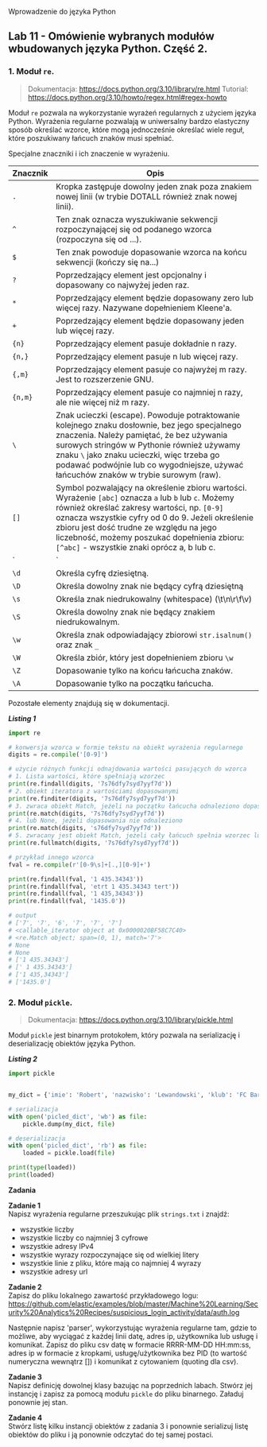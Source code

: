 Wprowadzenie do języka Python

## Lab 11 - Omówienie wybranych modułów wbudowanych języka Python. Część 2.


### **1. Moduł `re`.**

> Dokumentacja: https://docs.python.org/3.10/library/re.html
> Tutorial: https://docs.python.org/3.10/howto/regex.html#regex-howto

Moduł `re` pozwala na wykorzystanie wyrażeń regularnych z użyciem języka Python. Wyrażenia regularne pozwalają w uniwersalny bardzo elastyczny sposób określać wzorce, które mogą jednocześnie określać wiele reguł, które poszukiwany łańcuch znaków musi spełniać. 

Specjalne znaczniki i ich znaczenie w wyrażeniu.

| Znacznik | Opis |
|--|----------------------------------------------------|
| `.` | Kropka zastępuje dowolny jeden znak poza znakiem nowej linii (w trybie DOTALL również znak nowej linii). 
| `^` | Ten znak oznacza wyszukiwanie sekwencji rozpoczynającej się od podanego wzorca (rozpoczyna się od ...).
| `$` | Ten znak powoduje dopasowanie wzorca na końcu sekwencji (kończy się na...)                               
| `?` | Poprzedzający element jest opcjonalny i dopasowany co najwyżej jeden raz.                                
| `*` | Poprzedzający element będzie dopasowany zero lub więcej razy. Nazywane dopełnieniem Kleene'a.            
| `+` | Poprzedzający element będzie dopasowany jeden lub więcej razy.                                           
| `{n}` | Poprzedzający element pasuje dokładnie n razy.                                   
| `{n,}` | Poprzedzający element pasuje n lub więcej razy.
| `{,m}` | Poprzedzający element pasuje co najwyżej m razy. Jest to rozszerzenie GNU.
| `{n,m}` | Poprzedzający element pasuje co najmniej n razy, ale nie więcej niż m razy.
| ``\`` | Znak ucieczki (escape). Powoduje potraktowanie kolejnego znaku dosłownie, bez jego specjalnego znaczenia. Należy pamiętać, że bez używania surowych stringów w Pythonie również używamy znaku ``\`` jako znaku ucieczki, więc trzeba go podawać podwójnie lub co wygodniejsze, używać łańcuchów znaków w trybie surowym (raw).
| `[]` | Symbol pozwalający na określenie zbioru wartości. Wyrażenie `[abc]` oznacza `a` lub `b` lub `c`. Możemy również określać zakresy wartości, np. `[0-9]` oznacza wszystkie cyfry od 0 do 9. Jeżeli określenie zbioru jest dość trudne ze względu na jego liczebność, możemy poszukać dopełnienia zbioru: `[^abc]` - wszystkie znaki oprócz a, b lub c.
|`|`| Określa alternatywę dla podanych wzorców.
|`\d`| Określa cyfrę dziesiętną.
|`\D`| Określa dowolny znak nie będący cyfrą dziesiętną
|`\s`| Określa znak niedrukowalny (whitespace) (\t\n\r\f\v)
|`\S`| Określa dowolny znak nie będący znakiem niedrukowalnym.
|`\w`| Określa znak odpowiadający zbiorowi `str.isalnum()` oraz znak `_`
|`\W`| Określa zbiór, który jest dopełnieniem zbioru `\w`
|`\Z`| Dopasowanie tylko na końcu łańcucha znaków.
|`\A`| Dopasowanie tylko na początku łańcucha.

Pozostałe elementy znajdują się w dokumentacji.

**_Listing 1_**
```python
import re

# konwersja wzorca w formie tekstu na obiekt wyrażenia regularnego
digits = re.compile('[0-9]')

# użycie różnych funkcji odnajdowania wartości pasujących do wzorca
# 1. Lista wartości, które spełniają wzorzec
print(re.findall(digits, '7s76dfy7syd7yyf7d'))
# 2. obiekt iteratora z wartościami dopasowanymi
print(re.finditer(digits, '7s76dfy7syd7yyf7d'))
# 3. zwraca obiekt Match, jeżeli na początku łańcucha odnaleziono dopasowanie
print(re.match(digits, '7s76dfy7syd7yyf7d'))
# 4. lub None, jeżeli dopasowania nie odnaleziono
print(re.match(digits, 's76dfy7syd7yyf7d'))
# 5. zwracany jest obiekt Match, jeżeli cały łańcuch spełnia wzorzec lub None w innym przypadku
print(re.fullmatch(digits, '7s76dfy7syd7yyf7d'))

# przykład innego wzorca
fval = re.compile(r'[0-9\s]+[.,][0-9]+')

print(re.findall(fval, '1 435.34343'))
print(re.findall(fval, 'etrt 1 435.34343 tert'))
print(re.findall(fval, '1 435,34343'))
print(re.findall(fval, '1435.0'))

# output
# ['7', '7', '6', '7', '7', '7']
# <callable_iterator object at 0x0000020BF58C7C40>
# <re.Match object; span=(0, 1), match='7'>
# None
# None
# ['1 435.34343']
# [' 1 435.34343']
# ['1 435,34343']
# ['1435.0']
```

### **2. Moduł `pickle`.**

>Dokumentacja: https://docs.python.org/3.10/library/pickle.html

Moduł `pickle` jest binarnym protokołem, który pozwala na serializację i deserializację obiektów języka Python.

**_Listing 2_**
```python
import pickle


my_dict = {'imie': 'Robert', 'nazwisko': 'Lewandowski', 'klub': 'FC Barcelona', 'pozycja': 'napastnik'}

# serializacja
with open('picled_dict', 'wb') as file:
    pickle.dump(my_dict, file)

# deserializacja
with open('picled_dict', 'rb') as file:
    loaded = pickle.load(file)

print(type(loaded))
print(loaded)
```


**Zadania**  

**Zadanie 1**  
Napisz wyrażenia regularne przeszukując plik `strings.txt` i znajdź:
* wszystkie liczby
* wszystkie liczby co najmniej 3 cyfrowe
* wszystkie adresy IPv4
* wszystkie wyrazy rozpoczynające się od wielkiej litery
* wszystkie linie z pliku, które mają co najmniej 4 wyrazy
* wszystkie adresy url

**Zadanie 2**  
Zapisz do pliku lokalnego zawartość przykładowego logu: https://github.com/elastic/examples/blob/master/Machine%20Learning/Security%20Analytics%20Recipes/suspicious_login_activity/data/auth.log

Następnie napisz 'parser', wykorzystując wyrażenia regularne tam, gdzie to możliwe, aby wyciągać z każdej linii datę, adres ip, użytkownika lub usługę i komunikat.
Zapisz do pliku csv datę w formacie RRRR-MM-DD HH:mm:ss, adres ip w formacie z kropkami, usługę/użytkownika bez PID (to wartość numeryczna wewnątrz []) i komunikat z cytowaniem (quoting dla csv).

**Zadanie 3**  
Napisz definicję dowolnej klasy bazując na poprzednich labach. Stwórz jej instancję i zapisz za pomocą modułu `pickle` do pliku binarnego. Załaduj ponownie jej stan.

**Zadanie 4**  
Stwórz listę kilku instancji obiektów z zadania 3 i ponownie serializuj listę obiektów do pliku i ją ponownie odczytać do tej samej postaci.
